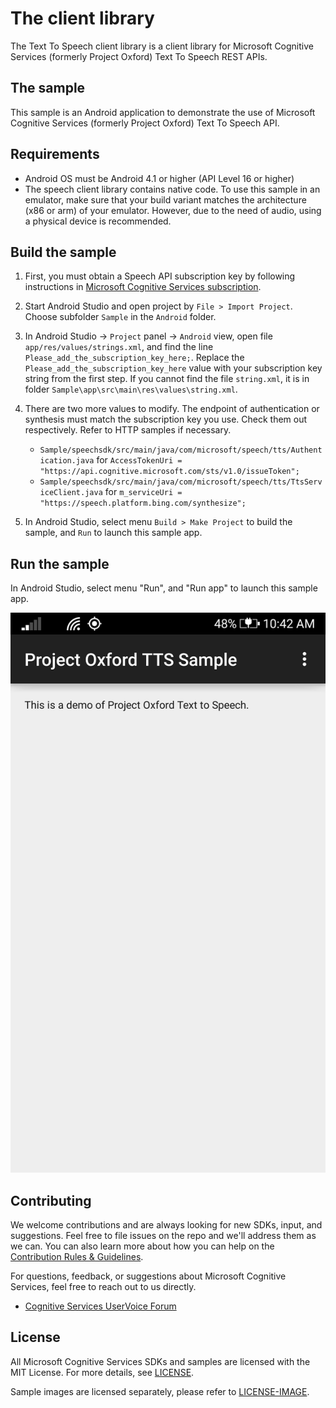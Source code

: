 The client library
==================

The Text To Speech client library is a client library for Microsoft Cognitive Services (formerly Project Oxford)
Text To Speech REST APIs.  

The sample
----------

This sample is an Android application to demonstrate the use of Microsoft Cognitive Services (formerly Project Oxford)
Text To Speech API.

Requirements
------------

* Android OS must be Android 4.1 or higher (API Level 16 or higher)
* The speech client library contains native code. To use this sample in an emulator, make sure that your build variant matches the architecture (x86 or arm) of your emulator. However, due to the need of audio, using a physical device is recommended.

Build the sample
----------------

1. First, you must obtain a Speech API subscription key by following instructions in [Microsoft Cognitive Services subscription](https://www.microsoft.com/cognitive-services/en-us/sign-up).

1. Start Android Studio and open project by `File > Import Project`. Choose subfolder `Sample` in the `Android` folder.

1. In Android Studio -\> `Project` panel -\> `Android` view, open file `app/res/values/strings.xml`, and find the line `Please_add_the_subscription_key_here;`. Replace the `Please_add_the_subscription_key_here` value with your subscription key string from the first step. If you cannot find the file `string.xml`, it is in folder `Sample\app\src\main\res\values\string.xml`.

1. There are two more values to modify. The endpoint of authentication or synthesis must match the subscription key you use. Check them out respectively. Refer to HTTP samples if necessary.
   * `Sample/speechsdk/src/main/java/com/microsoft/speech/tts/Authentication.java` for `AccessTokenUri = "https://api.cognitive.microsoft.com/sts/v1.0/issueToken";`
   * `Sample/speechsdk/src/main/java/com/microsoft/speech/tts/TtsServiceClient.java` for `m_serviceUri = "https://speech.platform.bing.com/synthesize";`

1. In Android Studio, select menu `Build > Make Project` to build the sample, and `Run` to launch this sample app.

Run the sample
--------------

In Android Studio, select menu "Run", and "Run app" to launch this sample app.

![Sample Running](SampleScreenshots/SampleRunning1.png)

Contributing
------------

We welcome contributions and are always looking for new SDKs, input, and suggestions. Feel free to file issues on the repo and we'll address them as we can. You can also learn more about how you can help on the [Contribution Rules & Guidelines](/CONTRIBUTING.md).

For questions, feedback, or suggestions about Microsoft Cognitive Services, feel free to reach out to us directly.

* [Cognitive Services UserVoice Forum](https://cognitive.uservoice.com)

License
-------

All Microsoft Cognitive Services SDKs and samples are licensed with the MIT License. For more details, see
[LICENSE](</LICENSE.md>).

Sample images are licensed separately, please refer to [LICENSE-IMAGE](/LICENSE-IMAGE.md).
